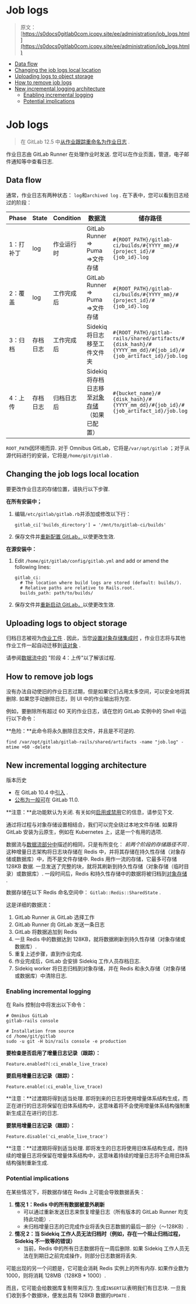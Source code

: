 # Job logs

> 原文：[https://s0docs0gitlab0com.icopy.site/ee/administration/job_logs.html](https://s0docs0gitlab0com.icopy.site/ee/administration/job_logs.html)

*   [Data flow](#data-flow)
*   [Changing the job logs local location](#changing-the-job-logs-local-location)
*   [Uploading logs to object storage](#uploading-logs-to-object-storage)
*   [How to remove job logs](#how-to-remove-job-logs)
*   [New incremental logging architecture](#new-incremental-logging-architecture)
    *   [Enabling incremental logging](#enabling-incremental-logging)
    *   [Potential implications](#potential-implications)

# Job logs[](#job-logs "Permalink")

> 在 GitLab 12.5 中[从作业跟踪重命名为作业日志](https://gitlab.com/gitlab-org/gitlab/-/issues/29121) .

作业日志由 GitLab Runner 在处理作业时发送. 您可以在作业页面，管道，电子邮件通知等中查看日志.

## Data flow[](#data-flow "Permalink")

通常，作业日志有两种状态： `log`和`archived log` . 在下表中，您可以看到日志经过的阶段：

| Phase | State | Condition | 数据流 | 储存路径 |
| --- | --- | --- | --- | --- |
| 1：打补丁 | log | 作业运行时 | GitLab Runner => Puma =>文件存储 | `#{ROOT_PATH}/gitlab-ci/builds/#{YYYY_mm}/#{project_id}/#{job_id}.log` |
| 2：覆盖 | log | 工作完成后 | GitLab Runner => Puma =>文件存储 | `#{ROOT_PATH}/gitlab-ci/builds/#{YYYY_mm}/#{project_id}/#{job_id}.log` |
| 3：归档 | 存档日志 | 工作完成后 | Sidekiq 将日志移至工件文件夹 | `#{ROOT_PATH}/gitlab-rails/shared/artifacts/#{disk_hash}/#{YYYY_mm_dd}/#{job_id}/#{job_artifact_id}/job.log` |
| 4：上传 | 存档日志 | 归档日志后 | Sidekiq 将存档日志移至[对象存储](#uploading-logs-to-object-storage) （如果已配置） | `#{bucket_name}/#{disk_hash}/#{YYYY_mm_dd}/#{job_id}/#{job_artifact_id}/job.log` |

`ROOT_PATH`因环境而异. 对于 Omnibus GitLab，它将是`/var/opt/gitlab` ；对于从源代码进行的安装，它将是`/home/git/gitlab` .

## Changing the job logs local location[](#changing-the-job-logs-local-location "Permalink")

要更改作业日志的存储位置，请执行以下步骤.

**在所有安装中；**

1.  编辑`/etc/gitlab/gitlab.rb`并添加或修改以下行：

    ```
    gitlab_ci['builds_directory'] = '/mnt/to/gitlab-ci/builds' 
    ```

2.  保存文件并[重新配置 GitLab，](restart_gitlab.html#omnibus-gitlab-reconfigure)以使更改生效.

**在源安装中：**

1.  Edit `/home/git/gitlab/config/gitlab.yml` and add or amend the following lines:

    ```
    gitlab_ci:
      # The location where build logs are stored (default: builds/).
      # Relative paths are relative to Rails.root.
      builds_path: path/to/builds/ 
    ```

2.  保存文件并[重新启动 GitLab，](restart_gitlab.html#installations-from-source)以使更改生效.

## Uploading logs to object storage[](#uploading-logs-to-object-storage "Permalink")

归档日志被视为[作业工件](job_artifacts.html) . 因此，当您[设置对象存储集成时](job_artifacts.html#object-storage-settings) ，作业日志将与其他作业工件一起自动迁移到[该对象](job_artifacts.html#object-storage-settings) .

请参阅[数据流中的](#data-flow) "阶段 4：上传"以了解该过程.

## How to remove job logs[](#how-to-remove-job-logs "Permalink")

没有办法自动使旧的作业日志过期，但是如果它们占用太多空间，可以安全地将其删除. 如果您手动删除日志，则 UI 中的作业输出将为空.

例如，要删除所有超过 60 天的作业日志，请在您的 GitLab 实例中的 Shell 中运行以下命令：

**危险：**此命令将永久删除日志文件，并且是不可逆的.

```
find /var/opt/gitlab/gitlab-rails/shared/artifacts -name "job.log" -mtime +60 -delete 
```

## New incremental logging architecture[](#new-incremental-logging-architecture "Permalink")

版本历史

*   在 GitLab 10.4 中[引入](https://gitlab.com/gitlab-org/gitlab-foss/-/merge_requests/18169) .
*   [公布为一般可](https://gitlab.com/gitlab-org/gitlab-foss/-/issues/46097)在 GitLab 11.0\.

**注意：**此功能默认为关闭. 有关如何[启用或禁用](#enabling-incremental-logging)它的信息，请参见下文.

通过将过程与对象存储设置相结合，我们可以完全绕过本地文件存储. 如果将 GitLab 安装为云原生，例如在 Kubernetes 上，这是一个有用的选项.

数据流与[数据流部分中](#data-flow)描述的相同，只是有所变化： *前两个阶段的存储路径不同* . 这种增量日志架构将日志块存储在 Redis 中，并将其存储在持久性存储（对象存储或数据库）中，而不是文件存储中. Redis 用作一流的存储，它最多可存储 128KB 数据. 一旦发送了完整的块，就将其刷新到持久性存储（对象存储（临时目录）或数据库）. 一段时间后，Redis 和持久性存储中的数据将被归档到[对象存储](#uploading-logs-to-object-storage) .

数据存储在以下 Redis 命名空间中： `Gitlab::Redis::SharedState` .

这是详细的数据流：

1.  GitLab Runner 从 GitLab 选择工作
2.  GitLab Runner 向 GitLab 发送一条日志
3.  GitLab 将数据追加到 Redis
4.  一旦 Redis 中的数据达到 128KB，就将数据刷新到持久性存储（对象存储或数据库）.
5.  重复上述步骤，直到作业完成.
6.  作业完成后，GitLab 会安排 Sidekiq 工作人员存档日志.
7.  Sidekiq worker 将日志归档到对象存储，并在 Redis 和永久存储（对象存储或数据库）中清除日志.

### Enabling incremental logging[](#enabling-incremental-logging "Permalink")

在 Rails 控制台中将发出以下命令：

```
# Omnibus GitLab
gitlab-rails console

# Installation from source
cd /home/git/gitlab
sudo -u git -H bin/rails console -e production 
```

**要检查是否启用了增量日志记录（跟踪）：**

```
Feature.enabled?(:ci_enable_live_trace) 
```

**要启用增量日志记录（跟踪）：**

```
Feature.enable(:ci_enable_live_trace) 
```

**注意：**过渡期将得到适当处理. 即将到来的日志将使用增量体系结构生成，而正在进行的日志将保留在旧体系结构中，这意味着将不会使用增量体系结构强制重新生成正在进行的日志.

**要禁用增量日志记录（跟踪）：**

```
Feature.disable('ci_enable_live_trace') 
```

**注意：**过渡期将得到适当处理. 即将发生的日志将使用旧体系结构生成，而持续的增量日志将保留在增量体系结构中，这意味着持续的增量日志将不会用旧体系结构强制重新生成.

### Potential implications[](#potential-implications "Permalink")

在某些情况下，将数据存储在 Redis 上可能会导致数据丢失：

1.  **情况 1：Redis 中的所有数据被意外刷新**
    *   可以通过重新发送日志来恢复增量日志（所有版本的 GitLab Runner 均支持此功能）.
    *   未归档增量日志的已完成作业将丢失日志数据的最后一部分（〜128KB）.
2.  **情况 2：当 Sidekiq 工作人员无法归档时（例如，存在一个阻止归档过程，Sidekiq 不一致等的错误）**
    *   当前，Redis 中的所有日志数据将在一周后删除. 如果 Sidekiq 工作人员无法在到期日之前完成操作，则部分日志数据将丢失.

可能出现的另一个问题是，它可能会消耗 Redis 实例上的所有内存. 如果作业数为 1000，则将消耗 128MB（128KB * 1000）.

而且，它可能会给数据库复制带来压力. 生成`INSERT`以表明我们有日志块. 一旦我们收到多个数据块，便发出具有 128KB 数据的`UPDATE` .